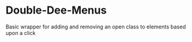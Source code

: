 # Double-Dee-Menus
Basic wrapper for adding and removing an open class to elements based upon a click
